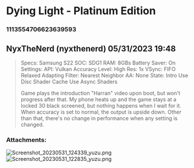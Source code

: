 # Dying Light - Platinum Edition
### 1113554706623639593
## NyxTheNerd (nyxthenerd) 05/31/2023 19:48 

> Specs: Samsung S22
> SOC: SDG1 
> RAM: 8GBs
> Battery Saver: On
> Settings: 
> API: Vulkan
> Accuracy Level: High
> Res: 1x
> VSync: FIFO Relaxed
> Adapting Filter: Nearest Neighbor
> AA: None 
> State: Intro
> Use Disc Shader Cache
> Use Async Shaders 
> 
> Game plays the introduction "Harran" video upon boot, but won't progress after that. My phone heats up and the game stays at a locked 30 black screened, but nothing happens when I wait for it. When accuracy is set to normal, the output is upside down. Other than that, there's no change in performance when any setting is changed.
### Attachments: 
![Screenshot_20230531_124339_yuzu.png](https://yuzudiscordbackup.s3.us-west-2.amazonaws.com/files-media/1113554706623639593_Screenshot_20230531_124339_yuzu.png)
![Screenshot_20230531_122835_yuzu.png](https://yuzudiscordbackup.s3.us-west-2.amazonaws.com/files-media/1113554706623639593_Screenshot_20230531_122835_yuzu.png)

